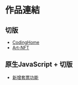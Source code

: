 # 作品連結

## 切版
 + [CodingHome](https://github.com/Narrowd4c/CodingHome)
 + [Art-NFT](https://github.com/Narrowd4c/art-nft)

## 原生JavaScript + 切版
 + [新增套票功能](https://github.com/Narrowd4c/Ticket-system)

